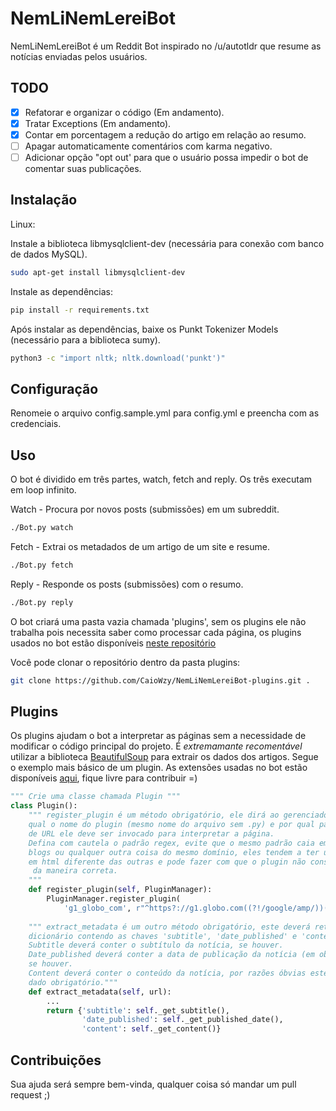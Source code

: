 # NemLiNemLereiBot

NemLiNemLereiBot é um Reddit Bot inspirado no /u/autotldr que resume as notícias enviadas pelos usuários.

## TODO

- [x] Refatorar e organizar o código (Em andamento).
- [x] Tratar Exceptions (Em andamento).
- [x] Contar em porcentagem a redução do artigo em relação ao resumo.
- [ ] Apagar automaticamente comentários com karma negativo.
- [ ] Adicionar opção "opt out' para que o usuário possa impedir o bot de comentar suas publicações.

## Instalação

Linux:

Instale a biblioteca libmysqlclient-dev (necessária para conexão com banco de dados MySQL).

```sh
sudo apt-get install libmysqlclient-dev
```
Instale as dependências:

```sh
pip install -r requirements.txt
```
Após instalar as dependências, baixe os Punkt Tokenizer Models (necessário para a biblioteca sumy).
```sh
python3 -c "import nltk; nltk.download('punkt')" 
```

## Configuração

Renomeie o arquivo config.sample.yml para config.yml e preencha com as credenciais.
## Uso

O bot é dividido em três partes, watch, fetch and reply. Os três executam em loop infinito.

Watch - Procura por novos posts (submissões) em um subreddit.
```sh
./Bot.py watch
```
Fetch - Extrai os metadados de um artigo de um site e resume.
```sh
./Bot.py fetch
```
Reply - Responde os posts (submissões) com o resumo.
```sh
./Bot.py reply
```

O bot criará uma pasta vazia chamada 'plugins', sem os plugins ele não trabalha pois necessita saber como processar cada página, os plugins usados no bot estão disponíveis [neste repositório](https://github.com/CaioWzy/NemLiNemLereiBot-plugins)

Você pode clonar o repositório dentro da pasta plugins:
```sh
git clone https://github.com/CaioWzy/NemLiNemLereiBot-plugins.git .
```

## Plugins

Os plugins ajudam o bot a interpretar as páginas sem a necessidade de modificar o código principal do projeto. É *extremamante recomentável* utilizar a biblioteca [BeautifulSoup](https://www.crummy.com/software/BeautifulSoup/bs4/doc/) para extrair os dados dos artigos. Segue o exemplo mais básico de um plugin.
As extensões usadas no bot estão disponíveis [aqui](https://github.com/CaioWzy/NemLiNemLereiBot-plugins), fique livre para contribuir =)
```Python
""" Crie uma classe chamada Plugin """
class Plugin():
    """ register_plugin é um método obrigatório, ele dirá ao gerenciador de plugins 
    qual o nome do plugin (mesmo nome do arquivo sem .py) e por qual padrão (regex) 
    de URL ele deve ser invocado para interpretar a página.
    Defina com cautela o padrão regex, evite que o mesmo padrão caia em páginas como
    blogs ou qualquer outra coisa do mesmo domínio, eles tendem a ter uma estrutura
    em html diferente das outras e pode fazer com que o plugin não consiga interpretá-lo
     da maneira correta.
    """
    def register_plugin(self, PluginManager):
        PluginManager.register_plugin(
            'g1_globo_com', r"^https?://g1.globo.com((?!/google/amp/))(.*)/noticia/(.*).ghtml$")
    
    """ extract_metadata é um outro método obrigatório, este deverá retornar um
    dicionário contendo as chaves 'subtitle', 'date_published' e 'content'.
    Subtitle deverá conter o subtítulo da notícia, se houver.
    Date_published deverá conter a data de publicação da notícia (em objeto datetime), 
    se houver.
    Content deverá conter o conteúdo da notícia, por razões óbvias este é o único 
    dado obrigatório."""
    def extract_metadata(self, url):
        ...
        return {'subtitle': self._get_subtitle(),
                'date_published': self._get_published_date(),
                'content': self._get_content()}
```
## Contribuições
Sua ajuda será sempre bem-vinda, qualquer coisa só mandar um pull request ;)

